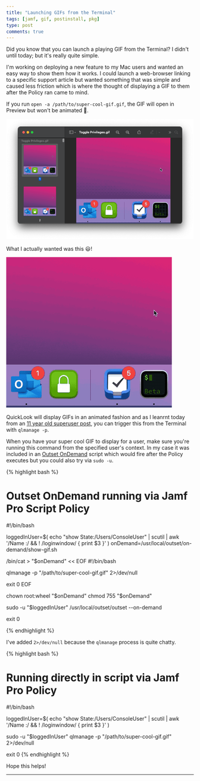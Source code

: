 ```yaml
---
title: "Launching GIFs from the Terminal"
tags: [jamf, gif, postinstall, pkg]
type: post
comments: true
---
```


Did you know that you can launch a playing GIF from the Terminal? I didn't until today; but it's really quite simple.

I'm working on deploying a new feature to my Mac users and wanted an easy way to show them how it works. I could launch a web-browser linking to a specific support article but wanted something that was simple and caused less friction which is where the thought of displaying a GIF to them after the Policy ran came to mind. 

If you run `open -a /path/to/super-cool-gif.gif`, the GIF will open in Preview but won't be animated 🙁.

![Preview](/images/terminal_gifs/terminal_gif_1.png)

What I actually wanted was this 😃!

![Animation](/images/terminal_gifs/terminal_gif_2.gif)

QuickLook will display GIFs in an animated fashion and as I leanrnt today from an [11 year old superuser post][1], you can trigger this from the Terminal with `qlmanage -p`.

When you have your super cool GIF to display for a user, make sure you're running this command from the specified user's context. In my case it was included in an [Outset OnDemand][2] script which would fire after the Policy executes but you could also try via `sudo -u`.

{% highlight bash %}
# Outset OnDemand running via Jamf Pro Script Policy

#!/bin/bash

loggedInUser=$( echo "show State:/Users/ConsoleUser" | scutil | awk '/Name :/ && ! /loginwindow/ { print $3 }' )
onDemand=/usr/local/outset/on-demand/show-gif.sh

/bin/cat > "$onDemand" << EOF
#!/bin/bash

qlmanage -p "/path/to/super-cool-gif.gif" 2>/dev/null

exit 0
EOF

chown root:wheel "$onDemand"
chmod 755 "$onDemand"

sudo -u "$loggedInUser" /usr/local/outset/outset --on-demand

exit 0

{% endhighlight %}

I've added `2>/dev/null` because the `qlmanage` process is quite chatty.

{% highlight bash %}
# Running directly in script via Jamf Pro Policy
#!/bin/bash

loggedInUser=$( echo "show State:/Users/ConsoleUser" | scutil | awk '/Name :/ && ! /loginwindow/ { print $3 }' )

sudo -u "$loggedInUser" qlmanage -p "/path/to/super-cool-gif.gif" 2>/dev/null

exit 0
{% endhighlight %}

Hope this helps!

---

[1]:    https://superuser.com/questions/93383/open-file-with-quick-look-from-command-shell
[2]:    https://github.com/chilcote/outset/wiki/OnDemand
